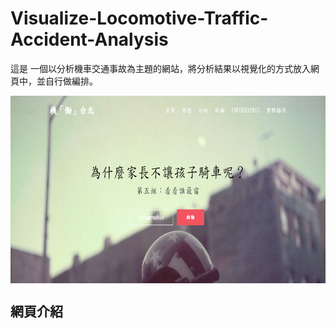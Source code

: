 # Visualize-Locomotive-Traffic-Accident-Analysis
這是 一個以分析機車交通事故為主題的網站，將分析結果以視覺化的方式放入網頁中，並自行做編排。

<img src="./imgs/title.PNG" width = "600" height = "300" div align=center />

## 網頁介紹
